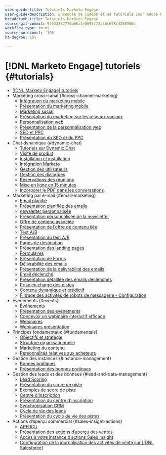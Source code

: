 ```yaml
---
user-guide-title: Tutoriels Marketo Engage
user-guide-description: Ensemble de vidéos et de tutoriels pour Adobe Marketo Engage.
breadcrumb-title: Tutoriels Marketo Engage
source-git-commit: 9f0328f2770b66a1e0695772a35c698c4268906d
workflow-type: tm+mt
source-wordcount: '196'
ht-degree: 15%

---
```



# [!DNL Marketo Engage] tutoriels {#tutorials}

+ [[!DNL Marketo Engage] tutoriels](overview.md)
+ Marketing cross-canal {#cross-channel-marketing}
   + [Intégration du marketing mobile](cross-channel-marketing/mobile-marketing-learn.md)
   + [Présentation du marketing mobile](cross-channel-marketing/mobile-marketing-watch.md)
   + [Marketing social](cross-channel-marketing/social-marketing-learn.md)
   + [Présentation du marketing sur les réseaux sociaux](cross-channel-marketing/social-marketing-watch.md)
   + [Personnalisation web](cross-channel-marketing/web-personalization-learn.md)
   + [Présentation de la personnalisation web](cross-channel-marketing/web-personalization-watch.md)
   + [SEO et PPC](cross-channel-marketing/seo-and-ppc-learn.md)
   + [Présentation du SEO et du PPC](cross-channel-marketing/seo-and-ppc-watch.md)
+ Chat dynamique {#dynamic-chat}
   + [Tutoriels sur Dynamic Chat](dynamic-chat/dynamic-chat-overview.md)
   + [Visite de produit](dynamic-chat/product-tour.md)
   + [Installation et installation](dynamic-chat/setup.md)
   + [Intégration Marketo](dynamic-chat/marketo-integration.md)
   + [Gestion des utilisateurs](dynamic-chat/user-management.md)
   + [Gestion des dialogues](dynamic-chat/dialogue-management.md)
   + [Réservations des réunions](dynamic-chat/meeting-booking.md)
   + [Mise en ligne en 15 minutes](dynamic-chat/go-live-in-15-minutes.md)
   + [Incorporer le PDF dans les conversations](dynamic-chat/document-cloud-integration.md)
+ Marketing par e-mail {#email-marketing}
   + [Email planifié](email-marketing/scheduled-email-learn.md)
   + [Présentation planifiée des emails](email-marketing/scheduled-email-watch.md)
   + [newsletter personnalisée](email-marketing/personalized-newsletter-learn.md)
   + [Présentation personnalisée de la newsletter](email-marketing/personalized-newsletter-watch.md)
   + [Offre de contenu associée](email-marketing/gated-content-offer-learn.md)
   + [Présentation de l’offre de contenu liée](email-marketing/gated-content-offer-watch.md)
   + [Test A/B](email-marketing/ab-testing-learn.md)
   + [Présentation du test A/B](email-marketing/ab-testing-watch.md)
   + [Pages de destination ](email-marketing/landing-pages-learn.md)
   + [Présentation des landing pages](email-marketing/landing-pages-watch.md)
   + [Formulaires](email-marketing/forms-learn.md)
   + [Présentation de Forms](email-marketing/forms-watch.md)
   + [Délivrabilité des emails](email-marketing/email-deliverability-learn.md)
   + [Présentation de la délivrabilité des emails](email-marketing/email-deliverability-watch.md)
   + [Email déclenché](email-marketing/triggered-email-learn.md)
   + [Présentation détaillée des emails déclenchés](email-marketing/triggered-email-watch.md)
   + [Prise en charge des pistes](email-marketing/lead-nuturing-learn.md)
   + [Contenu dynamique et prédictif](email-marketing/dynamic-and-predictive-content-learn.md)
   + [Filtrage des activités de robots de messagerie - Configuration](filtering-email-bot-activities/setup.md)
+ Événements {#events}
   + [Événements](events/events-learn.md)
   + [Présentation des événements](events/events-watch.md)
   + [Concevoir un webinaire interactif efficace](events/design-an-effective-interactive-webinar.md)
   + [Webinaires](events/webinar-learn.md)
   + [Webinaires présentation](events/webinar-watch.md)
+ Principes fondamentaux {#fundamentals}
   + [Objectifs et stratégie](fundamentals/goals-and-strategy-learn.md)
   + [Structure organisationnelle](fundamentals/organizational-structure-learn.md)
   + [Marketing du contenu](fundamentals/content-marketing-learn.md)
   + [Personnalités relatives aux acheteurs](fundamentals/buyer-personas-learn.md)
+ Gestion des instances {#instance-management}
   + [Bonnes pratiques](instance-management/best-practice-learn.md)
   + [Présentation des bonnes pratiques](instance-management/best-practice-watch.md)
+ Gestion des leads et des données {#lead-and-data-management}
   + [Lead Scoring](lead-and-data-management/lead-scoring-learn.md)
   + [Présentation du score de piste](lead-and-data-management/lead-scoring-watch.md)
   + [Exemples de score de piste](lead-and-data-management/lead-scoring.md)
   + [Centre d&#39;inscription](lead-and-data-management/subscription-center-learn.md)
   + [Présentation du centre d&#39;inscription](lead-and-data-management/subscription-center-watch.md)
   + [Synchronisation CRM](lead-and-data-management/crm-sync-learn.md)
   + [Cycle de vie des leads](lead-and-data-management/lead-lifecycle-learn.md)
   + [Présentation du cycle de vie des pistes](lead-and-data-management/lead-lifecycle-watch.md)
+ Actions d’aperçu commercial {#sales-insight-actions}
   + [APERÇU](sales-insight-actions/overview.md)
   + [Présentation des actions d’aperçu des ventes](sales-insight-actions/sales-insight-actions-overview.md)
   + [Accès à votre instance d’actions Sales Insight](sales-insight-actions/accessing-your-sales-insight-actions-instance.md)
   + [Configuration de la journalisation des activités de vente sur [!DNL Salesforce]](sales-insight-actions/configure-sales-activity-logging-to-salesforce.md)